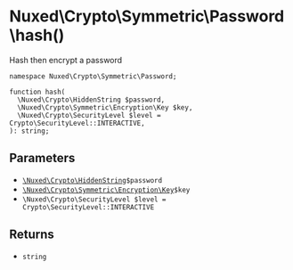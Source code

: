 # Nuxed\\Crypto\\Symmetric\\Password\\hash()




Hash then encrypt a password




``` Hack
namespace Nuxed\Crypto\Symmetric\Password;

function hash(
  \Nuxed\Crypto\HiddenString $password,
  \Nuxed\Crypto\Symmetric\Encryption\Key $key,
  \Nuxed\Crypto\SecurityLevel $level = Crypto\SecurityLevel::INTERACTIVE,
): string;
```




## Parameters




+ [` \Nuxed\Crypto\HiddenString `](<class.Nuxed.Crypto.HiddenString.md>)`` $password ``
+ [` \Nuxed\Crypto\Symmetric\Encryption\Key `](<class.Nuxed.Crypto.Symmetric.Encryption.Key.md>)`` $key ``
+ ` \Nuxed\Crypto\SecurityLevel $level = Crypto\SecurityLevel::INTERACTIVE `




## Returns




* ` string `